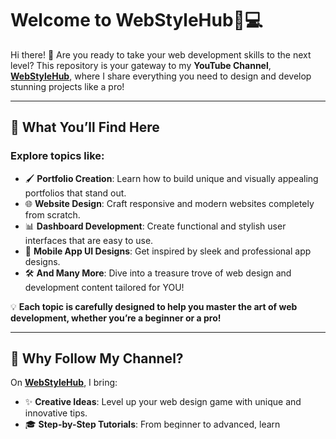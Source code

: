 # Welcome to **WebStyleHub**🎨💻  

Hi there! 👋 Are you ready to take your web development skills to the next level? This repository is your gateway to my **YouTube Channel**, **[WebStyleHub](https://www.youtube.com/@WebStyleHub)**, where I share everything you need to design and develop stunning projects like a pro!

---

## 🚀 What You’ll Find Here  
### Explore topics like:
- 🖌️ **Portfolio Creation**: Learn how to build unique and visually appealing portfolios that stand out.  
- 🌐 **Website Design**: Craft responsive and modern websites completely from scratch.  
- 📊 **Dashboard Development**: Create functional and stylish user interfaces that are easy to use.  
- 📱 **Mobile App UI Designs**: Get inspired by sleek and professional app designs.  
- 🛠️ **And Many More**: Dive into a treasure trove of web design and development content tailored for YOU!  

💡 **Each topic is carefully designed to help you master the art of web development, whether you’re a beginner or a pro!**

---

## 🎥 Why Follow My Channel?  
On **[WebStyleHub](https://www.youtube.com/@WebStyleHub)**, I bring:  
- ✨ **Creative Ideas**: Level up your web design game with unique and innovative tips.  
- 🎓 **Step-by-Step Tutorials**: From beginner to advanced, learn everything in an easy-to-follow format.  
- 💡 **Inspiring Insights**: Empower yourself to turn your ideas into reality and build projects that stand out.

🌟 **Joining my channel means joining a growing community of learners and creators just like you. Let’s grow together!**

---

## 🌟 Let’s Connect!  
I’d love to hear from YOU! Let’s stay connected:  
- [📺 Subscribe on YouTube](https://www.youtube.com/@WebStyleHub) for all the latest tutorials and ideas.  
- ⭐ **Star this repository** to show your support and help others discover it.  
- 🖼️ Got a cool design inspired by my videos? Share it and tag me for a chance to get featured!  
- 📧 **Connect with me at:** webstylehub8@gmail.com  

---

## 💬 Got Feedback or Questions?  
I’m here to help!  
- 📧 **Email me at:** webstylehub8@gmail.com to share your suggestions or ask any questions.  
- Connect with me in the comments section of my YouTube videos.  

---

## ❤️ Support the Channel  
Liking my videos and subscribing to my channel motivates me to create more valuable content for you. Let’s build, learn, and grow together!

---

## 👉 Don’t miss out 
Hit the subscribe button and join the WebStyleHub family today!  
[**WebStyleHub on YouTube**](https://www.youtube.com/@WebStyleHub)  
